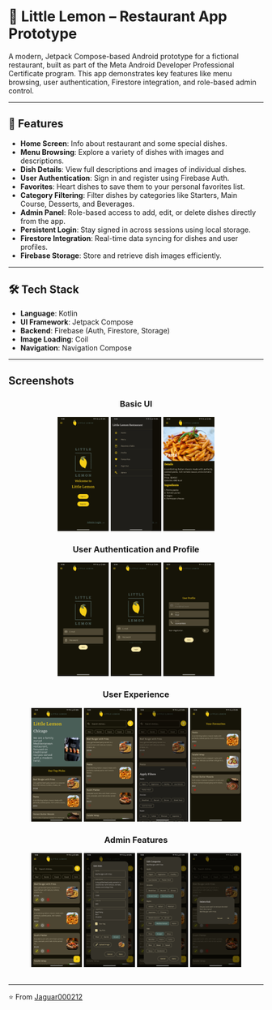 # 🍋 Little Lemon – Restaurant App Prototype

A modern, Jetpack Compose-based Android prototype for a fictional restaurant, built as part of the
Meta Android Developer Professional Certificate program. This app demonstrates key features like
menu browsing, user authentication, Firestore integration, and role-based admin control.

---

## 🚀 Features

- **Home Screen**: Info about restaurant and some special dishes.
- **Menu Browsing**: Explore a variety of dishes with images and descriptions.
- **Dish Details**: View full descriptions and images of individual dishes.
- **User Authentication**: Sign in and register using Firebase Auth.
- **Favorites**: Heart dishes to save them to your personal favorites list.
- **Category Filtering**: Filter dishes by categories like Starters, Main Course, Desserts, and
  Beverages.
- **Admin Panel**: Role-based access to add, edit, or delete dishes directly from the app.
- **Persistent Login**: Stay signed in across sessions using local storage.
- **Firestore Integration**: Real-time data syncing for dishes and user profiles.
- **Firebase Storage**: Store and retrieve dish images efficiently.

---

## 🛠️ Tech Stack

- **Language**: Kotlin
- **UI Framework**: Jetpack Compose
- **Backend**: Firebase (Auth, Firestore, Storage)
- **Image Loading**: Coil
- **Navigation**: Navigation Compose

---

## Screenshots

<div align="center">
<div>

### Basic UI

<img src="screenshots/welcome_screen.jpg" width="20%"  alt="User Welcome Screen"/>

<img src="screenshots/drawer.jpg" width="20%"  alt="App Drawer"/>

<img src="screenshots/dish_details.jpg" width="20%"  alt="Dish's Details Screen"/>

### User Authentication and Profile

<img src="screenshots/user_register.jpg" width="20%"  alt="User Registration Screen"/>

<img src="screenshots/user_login.jpg" width="20%"  alt="User Login Screen"/>

<img src="screenshots/user_profile.jpg" width="20%"  alt="User Profile Screen"/>

### User Experience

<img src="screenshots/user_homescreen.jpg" width="20%"  alt="User Home Screen"/>

<img src="screenshots/user_menuscreen.jpg" width="20%"  alt="User Menu Screen"/>

<img src="screenshots/filter_bottomsheet.jpg" width="20%"  alt="Filter Bottom Sheet"/>

<img src="screenshots/user_favouritescreen.jpg" width="20%"  alt="User Favorites Screen"/>

### Admin Features

<img src="screenshots/admin_menuscreen.jpg" width="20%"  alt="Admin Menu Screen"/>

<img src="screenshots/admin_edit_dish.jpg" width="20%"  alt="Admin Edit Dish Screen"/>

<img src="screenshots/admin_edit_dish_categories.jpg" width="20%"  alt="Admin Edit Dish Categories Screen"/>

<img src="screenshots/admin_delete_dish.jpg" width="20%"  alt="Admin Delete Dish Screen"/>

</div>
</div>

<br>

---

⭐️ From [Jaguar000212](https://github.com/Jaguar000212)
